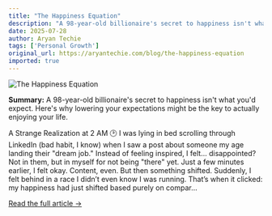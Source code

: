 ```yaml
---
title: "The Happiness Equation"
description: "A 98-year-old billionaire's secret to happiness isn't what you'd expect. Here's why lowering your expectations might be the key to actually enjoying your life."
date: 2025-07-28
author: Aryan Techie
tags: ['Personal Growth']
original_url: https://aryantechie.com/blog/the-happiness-equation
imported: true
---
```


![The Happiness Equation](https://aryantechie.com/images/covers/2-expectations.jpg)

**Summary:** A 98-year-old billionaire's secret to happiness isn't what you'd expect. Here's why lowering your expectations might be the key to actually enjoying your life.

A Strange Realization at 2 AM 🕑 I was lying in bed scrolling through LinkedIn (bad habit, I know) when I saw a post about someone my age landing their "dream job." Instead of feeling inspired, I felt... disappointed? Not in them, but in myself for not being "there" yet. Just a few minutes earlier, I felt okay. Content, even. But then something shifted. Suddenly, I felt behind in a race I didn’t even know I was running. That’s when it clicked: my happiness had just shifted based purely on compar...

[Read the full article →](https://aryantechie.com/blog/the-happiness-equation)